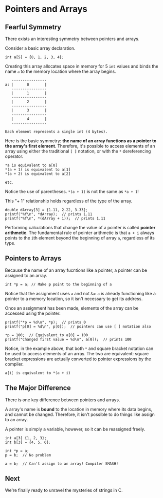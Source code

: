 # Pointers and Arrays

## Fearful Symmetry

There exists an interesting symmetry between pointers and arrays.

Consider a basic array declaration.

```
int a[5] = {0, 1, 2, 3, 4};
```

Creating this array allocates space in memory for 5 `int` values and binds the name `a` to the memory location where the array begins.

```
   ----------------
a: |      0       |
   ----------------
   |      1       |
   ----------------
   |      2       |
   ----------------
   |      3       |
   ----------------
   |      4       |
   ----------------

Each element represents a single int (4 bytes).
```

Here is the basic symmetry: **the name of an array functions as a pointer to the array's first element**. Therefore, it's possible to access elements of an array using either the traditional `[ ]` notation, or with the `*` dereferencing operator.

```
*a is equivalent to a[0]
*(a + 1) is equivalent to a[1]
*(a + 2) is equivalent to a[2]

etc.
```

Notice the use of parentheses. `*(a + 1)` is not the same as `*a + 1`!

This "+ 1" relationship holds regardless of the type of the array.

```
double dArray[3] = {1.11, 2.22, 3.33};
printf("%f\n", *dArray);  // prints 1.11
printf("%f\n", *(dArray + 1));  // prints 1.11
```

Performing calculations that change the value of a pointer is called **pointer arithmetic**. The fundamental rule of pointer arithmetic is that `a + i` always points to the `i`th element beyond the beginning of array `a`, regardless of its type.

## Pointers to Arrays 

Because the name of an array fucntions like a pointer, a pointer can be assigned to an array.

```
int *p = a; // Make p point to the beginning of a
```

Notice that the assignment uses `a` and not `&a`: `a` is already functioning like a pointer to a memory location, so it isn't necessary to get its address.

Once an assignment has been made, elements of the array can be accessed using the pointer.

```
printf("*p = %d\n", *p);  // prints 0
printf("p[0] = %d\n", p[0]);  // pointers can use [ ] notation also
    
*p = 100;  // Equivalent to a[0] = 100
printf("Changed first value = %d\n", a[0]);  // prints 100
```

Notice, in the example above, that both `*` and square bracket notation can be used to access elements of an array. The two are equivalent: square bracket expressions are actually converted to pointer expressions by the compiler.

```
a[i] is equivalent to *(a + i)
```

## The Major Difference

There is one key difference between pointers and arrays.

A array's name is **bound** to the location in memory where its data begins, and cannot be changed. Therefore, it isn't possible to do things like assign to an array.

A pointer is simply a variable, however, so it can be reassigned freely.

```
int a[3] {1, 2, 3};
int b[3] = {4, 5, 6};

int *p = a;
p = b;  // No problem

a = b;  // Can't assign to an array! Compiler SMASH!
```

## Next

We're finally ready to unravel the mysteries of strings in C.
